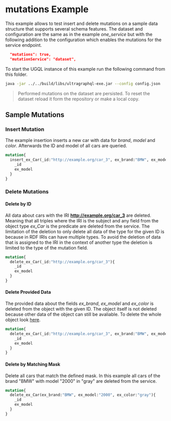 # mutations Example
This example allows to test insert and delete mutations on a sample data structure that supports several schema features.
The dataset and configuration are the same as in the example *one_service* but with the following addition to the configuration which enables the mutations for the service endpoint.
```json
  "mutations": true,
  "mutationService": "dataset",
```

To start the UGQL instance of this example run the following command from this folder.

```bash
java -jar ../../build/libs/ultragraphql-exe.jar --config config.json
```

> Performed mutations on the dataset are persisted. To reset the dataset reload it form the repository or make a local copy.


## Sample Mutations

### Insert Mutation

The example insertion inserts a new car with data for *brand*, *model* and *color*.
Afterwards the ID and model of all cars are queried.
```graphql
mutation{
  insert_ex_Car(_id:"http://example.org/car_3", ex_brand:"BMW", ex_model:"2000", ex_color:"gray"){
    _id
    ex_model
  }
}
```

### Delete Mutations

#### Delete by ID
All data about cars with the IRI **http://example.org/car_3** are deleted.
Meaning that all triples where the IRI is the subject and any field from the object type *ex_Car* is the predicate are deleted from the service.
The limitation of the deletion to only delete all data of the type for the given ID is because in RDF IRIs can have multiple types.
To avoid the deletion of data that is assigned to the IRI in the context of another type the deletion is limited to the type of the mutation field.
```graphql
mutation{
  delete_ex_Car(_id:"http://example.org/car_3"){
    _id
    ex_model
  }
}
```

#### Delete Provided Data
The provided data about the fields *ex_brand*, *ex_model* and *ex_color* is deleted from the object with the given ID.
The object itself is not deleted because other data of the object can still be avaliable.
To delete the whole object look [here](#delete-by-id).
```graphql
mutation{
  delete_ex_Car(_id:"http://example.org/car_3", ex_brand:"BMW", ex_model:"2000", ex_color:"gray"){
    _id
    ex_model
  }
}
```

#### Delete by Matching Mask
Delete all cars that match the defined mask.
In this example all cars of the brand "BMW" with model "2000" in "gray" are deleted from the service.
```graphql
mutation{
  delete_ex_Car(ex_brand:"BMW", ex_model:"2000", ex_color:"gray"){
    _id
    ex_model
  }
}
```